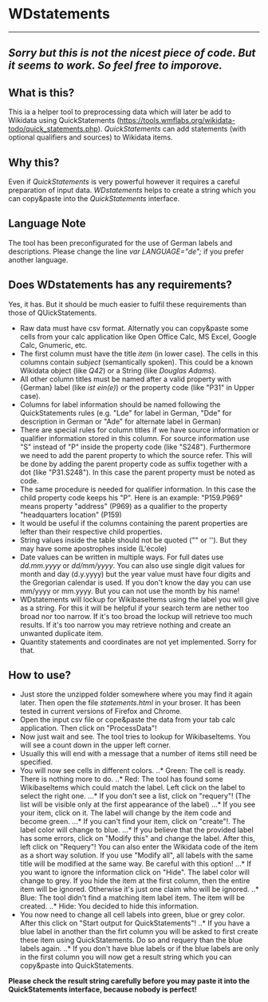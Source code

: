 # WDstatements

---
*Sorry but this is not the nicest piece of code. But it seems to work. So feel free to imporove.*
---

## What is this? 
This ia a helper tool to preprocessing data which will later be add to Wikidata using QuickStatements (https://tools.wmflabs.org/wikidata-todo/quick_statements.php).
*QuickStatements* can add statements (with optional qualifiers and sources) to Wikidata items.

## Why this?
Even if *QuickStatements* is very powerful however it requires a careful preparation of input data. *WDstatements* helps to create a string which you can copy&paste into the *QuickStatements* interface.

## Language Note	
The tool has been preconfigurated for the use of German labels and descriptions. Please change the line *var LANGUAGE="de";* if you prefer another language.

## Does WDstatements has any requirements?
Yes, it has. But it should be much easier to fulfil these requirements than those of QUickStatements.
- Raw data must have csv format. Alternatly you can copy&paste some cells from your calc application like Open Office Calc, MS Excel, Google Calc, Gnumeric, etc.
- The first column must have the title *item* (in lower case). The cells in this columns contain *subject* (semantically spoken). This could be a known Wikidata object (like *Q42*) or a String (like *Douglas Adams*).
- All other column titles must be named after a valid property with {German} label (like *ist ein(e)*) or the property code (like "P31" in Upper case).
- Columns for label information should be named following the QuickStatements rules (e.g. "Lde" for label in German, "Dde" for description in German or "Ade" for alternate label in German)
- There are special rules for column titles if we have source information or qualifier information stored in this column. For source information use "S" instead of "P" inside the property code (like "S248"). Furthermore we need to add the parent property to which the source refer. This will be done by adding the parent property code as suffix together with a dot (like "P31.S248"). In this case the parent property must be noted as code.
- The same procedure is needed for qualifier information. In this case the child property code keeps his "P". Here is an example: "P159.P969" means property "address" (P969) as a qualifier to the property "headquarters location" (P159)
- It would be useful if the columns containing the parent properties are lefter than their respective child properties. 
- String values inside the table should not be quoted ("" or ''). But they may have some apostrophes inside (L'école)
- Date values can be written in multiple ways. For full dates use *dd.mm.yyyy* or *dd/mm/yyyy*. You can also use single digit values for month and day (d.y.yyyy) but the year value must have four digits and the Gregorian calendar is used. If you don't know the day you can use mm/yyyy or mm.yyyy. But you can not use the month by his name!
- WDstatements will lockup for WikibaseItems using the label you will give as a string. For this it will be helpful if your search term are nether too broad nor too narrow. If it's too broad the lockup will retrieve too much results. If it's too narrow you may retrieve nothing and create an unwanted duplicate item.
- Quantity statements and coordinates are not yet implemented. Sorry for that.

## How to use?
- Just store the unzipped folder somewhere where you may find it again later. Then open the file *statements.html* in your broser. It has been tested in current versions of Firefox and Chrome.
- Open the input csv file or cope&paste the data from your tab calc application. Then click on "ProcessData"!
- Now just wait and see. The tool tries to lookup for WikibaseItems. You will see a count down in the upper left corner.
- Usually this will end with a message that a number of items still need be specified.
- You will now see cells in different colors. 
	..* Green: The cell is ready. There is nothing more to do.
	..* Red: The tool has found some WikibaseItems which could match the label. Left click on the label to select the right one. 
		...* If you don't see a list, click on "requery"! (The list will be visible only at the first appearance of the label)
		...* If you see your item, click on it. The label will change by the item code and become green.
		...* If you can't find your item, click on "create"!. The label color will change to blue.
		...* If you believe that the provided label has some errors, click on "Modify this" and change the label. After this, left click on "Requery"! You can also enter the Wikidata code of the item as a short way solution. If you use "Modify all", all labels with the same title will be modified at the same way. Be careful with this option!
		...* If you want to ignore the information click on "Hide". The label color will change to grey. If you hide the item at the first column, then the entire item will be ignored. Otherwise it's just one claim who will be ignored.
	..* Blue: The tool didn't find a matching item label item. The item will be created.
	..* Hide: You decided to hide this information.
- You now need to change all cell labels into green, blue or grey color. After this click on "Start output for QuickStatements"!
	..* If you have a blue label in another than the firt column you will be asked to first create these item using QuickStatements. Do so and requery than the blue labels again.
	..* If you don't have blue labels or if the blue labels are only in the first column you will now get a result string which you can copy&paste into QuickStatements. 

**Please check the result string carefully before you may paste it into the QuickStatements interface, because nobody is perfect!**
 


